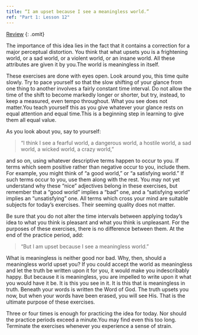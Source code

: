 ```yaml
---
title: “I am upset because I see a meaningless world.”
ref: "Part 1: Lesson 12"
---
```


<a class="hide-review" href="/acim/workbook/l053/#l012">Review</a>
{: .omit}

The importance of this idea lies in the fact that it contains a
correction for a major perceptual distortion. You think that what upsets
you is a frightening world, or a sad world, or a violent world, or an
insane world. All these attributes are given it by you.The world is
meaningless in itself.

These exercises are done with eyes open. Look around you, this time
quite slowly. Try to pace yourself so that the slow shifting of your
glance from one thing to another involves a fairly constant time
interval. Do not allow the time of the shift to become markedly longer
or shorter, but try, instead, to keep a measured, even tempo throughout.
What you see does not matter.You teach yourself this as you give
whatever your glance rests on equal attention and equal time.This is a
beginning step in learning to give them all equal value.

As you look about you, say to yourself:

> “I think I see a fearful world, a dangerous world, a hostile world, a
> sad world, a wicked world, a crazy world,”

and so on, using whatever descriptive terms happen to occur to you. If
terms which seem positive rather than negative occur to you, include
them. For example, you might think of “a good world,” or “a satisfying
world.” If such terms occur to you, use them along with the rest. You
may not yet understand why these “nice” adjectives belong in these
exercises, but remember that a “good world” implies a “bad” one, and a
“satisfying world” implies an “unsatisfying” one. All terms which cross
your mind are suitable subjects for today’s exercises. Their seeming
quality does not matter.

Be sure that you do not alter the time intervals between applying
today’s idea to what you think is pleasant and what you think is
unpleasant. For the purposes of these exercises, there is no difference
between them. At the end of the practice period, add:

> “But I am upset because I see a meaningless world.”

What is meaningless is neither good nor bad. Why, then, should
a meaningless world upset you? If you could accept the world as
meaningless and let the truth be written upon it for you, it would make
you indescribably happy. But because it is meaningless, you are impelled
to write upon it what you would have it be. It is this you see in it. It
is this that is meaningless in truth. Beneath your words is written the
Word of God. The truth upsets you now, but when your words have been
erased, you will see His. That is the ultimate purpose of these
exercises.

Three or four times is enough for practicing the idea for today. Nor
should the practice periods exceed a minute.You may find even this too
long. Terminate the exercises whenever you experience a sense of strain.


